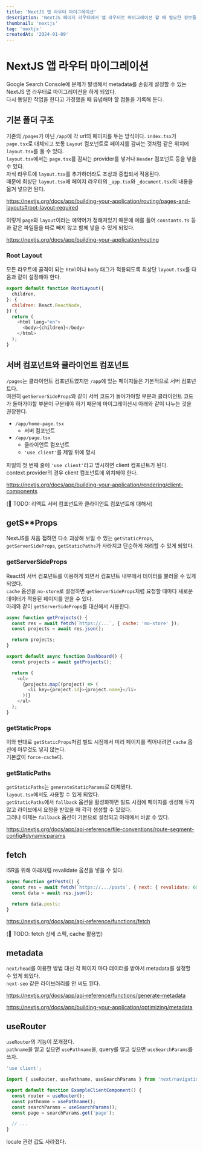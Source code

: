 ```yaml
---
title: 'NextJS 앱 라우터 마이그레이션'
description: 'NextJS 페이지 라우터에서 앱 라우터로 마이그레이션 할 때 필요한 정보들을 기록한다.'
thumbnail: 'nextjs'
tag: 'nextjs'
createdAt: '2024-01-09'
---
```


# NextJS 앱 라우터 마이그레이션

Google Search Console에 문제가 발생해서 metadata를 손쉽게 설정할 수 있는 NextJS 앱 라우터로 마이그레이션을 하게 되었다.\
다시 동일한 작업을 한다고 가정했을 때 유념해야 할 점들을 기록해 둔다.

## 기본 폴더 구조

기존의 `/pages`가 아닌 `/app`에 각 url의 페이지를 두는 방식이다.
`index.tsx`가 `page.tsx`로 대체되고 보통 `Layout` 컴포넌트로 페이지를 감싸는 것처럼 같은 위치에 `layout.tsx`를 둘 수 있다.\
`layout.tsx`에서는 `page.tsx`를 감싸는 provider를 넣거나 `Header` 컴포넌트 등을 넣을 수 있다.\
자식 라우트에 `layout.tsx`를 추가하더라도 조상과 중첩되서 적용된다.\
때문에 최상단 `layout.tsx`에 페이지 라우터의 `_app.tsx`와 `_document.tsx`의 내용을 옮겨 넣으면 된다.

https://nextjs.org/docs/app/building-your-application/routing/pages-and-layouts#root-layout-required

이렇게 `page`와 `layout`이라는 예약어가 정해져있기 때문에 예를 들어 `constants.ts` 등과 같은 파일들을 따로 빼지 않고 함께 넣을 수 있게 되었다.

https://nextjs.org/docs/app/building-your-application/routing

### Root Layout

모든 라우트에 골격이 되는 `html`이나 `body` 태그가 적용되도록 최상단 `layout.tsx`를 다음과 같이 설정해야 한다.

```javascript
export default function RootLayout({
  children,
}: {
  children: React.ReactNode,
}) {
  return (
    <html lang="en">
      <body>{children}</body>
    </html>
  );
}
```

## 서버 컴포넌트와 클라이언트 컴포넌트

`/pages`는 클라이언트 컴포넌트였지만 `/app`에 있는 페이지들은 기본적으로 서버 컴포넌트다.\
여전히 `getServerSideProps`와 같이 서버 코드가 돌아가야할 부분과 클라이언트 코드가 돌아가야할 부분이 구분돼야 하기 때문에 마이그레이션시 아래와 같이 나누는 것을 권장한다.

- `/app/home-page.tsx`
  - 서버 컴포넌트
- `/app/page.tsx`
  - 클라이언트 컴포넌트
  - `'use client'`를 제일 위에 명시

파일의 첫 번째 줄에 `'use client'`라고 명시하면 client 컴포넌트가 된다.\
context provider의 경우 client 컴포넌트에 위치해야 한다.

https://nextjs.org/docs/app/building-your-application/rendering/client-components

(🚧 TODO: 리액트 서버 컴포넌트와 클라이언트 컴포넌트에 대해서)

## getS\*\*Props

NextJS를 처음 접하면 다소 괴상해 보일 수 있는 `getStaticProps`, `getServerSideProps`, `getStaticPaths`가 사라지고 단순하게 처리할 수 있게 되었다.

### getServerSideProps

React의 서버 컴포넌트를 이용하게 되면서 컴포넌트 내부에서 데이터를 불러올 수 있게 되었다.\
`cache` 옵션을 `no-store`로 설정하면 `getServerSideProps`처럼 요청할 때마다 새로운 데이터가 적용된 페이지를 얻을 수 있다.\
아래와 같이 `getServerSideProps`를 대신해서 사용한다.

```javascript
async function getProjects() {
  const res = await fetch(`https://...`, { cache: 'no-store' });
  const projects = await res.json();

  return projects;
}

export default async function Dashboard() {
  const projects = await getProjects();

  return (
    <ul>
      {projects.map((project) => (
        <li key={project.id}>{project.name}</li>
      ))}
    </ul>
  );
}
```

### getStaticProps

이와 반대로 `getStaticProps`처럼 빌드 시점에서 미리 페이지를 찍어내려면 `cache` 옵션에 아무것도 넣지 않는다.\
기본값이 `force-cache`다.

### getStaticPaths

`getStaticPaths`는 `generateStaticParams`로 대체됐다.\
`layout.tsx`에서도 사용할 수 있게 되었다.\
`getStaticPaths`에서 `fallback` 옵션을 활성화하면 빌드 시점에 페이지를 생성해 두지 않고 라이브에서 요청을 받았을 때 각각 생성할 수 있었다.\
그러나 이제는 `fallback` 옵션이 기본으로 설정되고 아래에서 바꿀 수 있다.

https://nextjs.org/docs/app/api-reference/file-conventions/route-segment-config#dynamicparams

## fetch

ISR을 위해 아래처럼 revalidate 옵션을 넣을 수 있다.

```javascript
async function getPosts() {
  const res = await fetch(`https://.../posts`, { next: { revalidate: 60 } });
  const data = await res.json();

  return data.posts;
}
```

https://nextjs.org/docs/app/api-reference/functions/fetch

(🚧 TODO: fetch 상세 스펙, cache 활용법)

## metadata

`next/head`를 이용한 방법 대신 각 페이지 마다 데이터를 받아서 metadata를 설정할 수 있게 되었다.\
`next-seo` 같은 라이브러리를 안 써도 된다.

https://nextjs.org/docs/app/api-reference/functions/generate-metadata

https://nextjs.org/docs/app/building-your-application/optimizing/metadata

## useRouter

`useRouter`의 기능이 쪼개졌다.\
`pathname`을 알고 싶으면 `usePathname`을, query를 알고 싶으면 `useSearchParams`를 쓰자.

```javascript
'use client';

import { useRouter, usePathname, useSearchParams } from 'next/navigation';

export default function ExampleClientComponent() {
  const router = useRouter();
  const pathname = usePathname();
  const searchParams = useSearchParams();
  const page = searchParams.get('page');

  // ...
}
```

locale 관련 값도 사라졌다.
